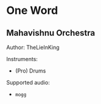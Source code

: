 # One Word

## Mahavishnu Orchestra

Author: TheLieInKing


Instruments:

  * (Pro) Drums

Supported audio:

  * `mogg`

